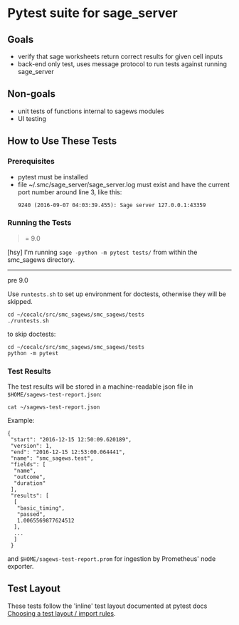 # Pytest suite for sage_server

## Goals

- verify that sage worksheets return correct results for given cell inputs
- back-end only test, uses message protocol to run tests against running sage_server

## Non-goals

- unit tests of functions internal to sagews modules
- UI testing

## How to Use These Tests

### Prerequisites

- pytest must be installed
- file ~/.smc/sage_server/sage_server.log must exist and have the
   current port number around line 3, like this:
   ```
   9240 (2016-09-07 04:03:39.455): Sage server 127.0.0.1:43359
   ```

### Running the Tests

>= 9.0

[hsy] I'm running `sage -python -m pytest tests/` from within the smc_sagews directory.

---

pre 9.0

Use `runtests.sh` to set up environment for doctests, otherwise they will be skipped.

```
cd ~/cocalc/src/smc_sagews/smc_sagews/tests
./runtests.sh
```

to skip doctests:

```
cd ~/cocalc/src/smc_sagews/smc_sagews/tests
python -m pytest
```

### Test Results

The test results will be stored in a machine-readable json file in `$HOME/sagews-test-report.json`:

```
cat ~/sagews-test-report.json
```

Example:

```
{
 "start": "2016-12-15 12:50:09.620189", 
 "version": 1,
 "end": "2016-12-15 12:53:00.064441", 
 "name": "smc_sagews.test", 
 "fields": [
  "name", 
  "outcome", 
  "duration"
 ], 
 "results": [
  [
   "basic_timing", 
   "passed", 
   1.0065569877624512
  ], 
  ...
  ]
 }
```

and `$HOME/sagews-test-report.prom` for ingestion by Prometheus' node exporter.

## Test Layout

These tests follow the 'inline' test layout documented at pytest docs [Choosing a test layout / import rules](http://doc.pytest.org/en/latest/goodpractices.html#choosing-a-test-layout-import-rules).

